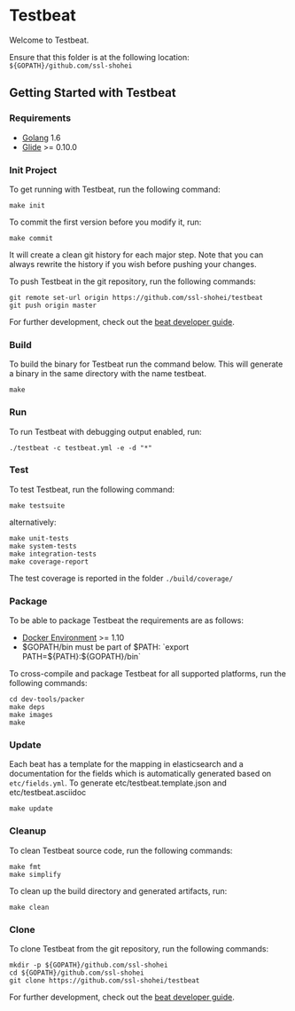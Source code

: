 # Testbeat

Welcome to Testbeat.

Ensure that this folder is at the following location:
`${GOPATH}/github.com/ssl-shohei`

## Getting Started with Testbeat

### Requirements

* [Golang](https://golang.org/dl/) 1.6
* [Glide](https://github.com/Masterminds/glide) >= 0.10.0

### Init Project
To get running with Testbeat, run the following command:

```
make init
```

To commit the first version before you modify it, run:

```
make commit
```

It will create a clean git history for each major step. Note that you can always rewrite the history if you wish before pushing your changes.

To push Testbeat in the git repository, run the following commands:

```
git remote set-url origin https://github.com/ssl-shohei/testbeat
git push origin master
```

For further development, check out the [beat developer guide](https://www.elastic.co/guide/en/beats/libbeat/current/new-beat.html).

### Build

To build the binary for Testbeat run the command below. This will generate a binary
in the same directory with the name testbeat.

```
make
```


### Run

To run Testbeat with debugging output enabled, run:

```
./testbeat -c testbeat.yml -e -d "*"
```


### Test

To test Testbeat, run the following command:

```
make testsuite
```

alternatively:
```
make unit-tests
make system-tests
make integration-tests
make coverage-report
```

The test coverage is reported in the folder `./build/coverage/`


### Package

To be able to package Testbeat the requirements are as follows:

 * [Docker Environment](https://docs.docker.com/engine/installation/) >= 1.10
 * $GOPATH/bin must be part of $PATH: `export PATH=${PATH}:${GOPATH}/bin`

To cross-compile and package Testbeat for all supported platforms, run the following commands:

```
cd dev-tools/packer
make deps
make images
make
```

### Update

Each beat has a template for the mapping in elasticsearch and a documentation for the fields
which is automatically generated based on `etc/fields.yml`.
To generate etc/testbeat.template.json and etc/testbeat.asciidoc

```
make update
```


### Cleanup

To clean  Testbeat source code, run the following commands:

```
make fmt
make simplify
```

To clean up the build directory and generated artifacts, run:

```
make clean
```


### Clone

To clone Testbeat from the git repository, run the following commands:

```
mkdir -p ${GOPATH}/github.com/ssl-shohei
cd ${GOPATH}/github.com/ssl-shohei
git clone https://github.com/ssl-shohei/testbeat
```


For further development, check out the [beat developer guide](https://www.elastic.co/guide/en/beats/libbeat/current/new-beat.html).

